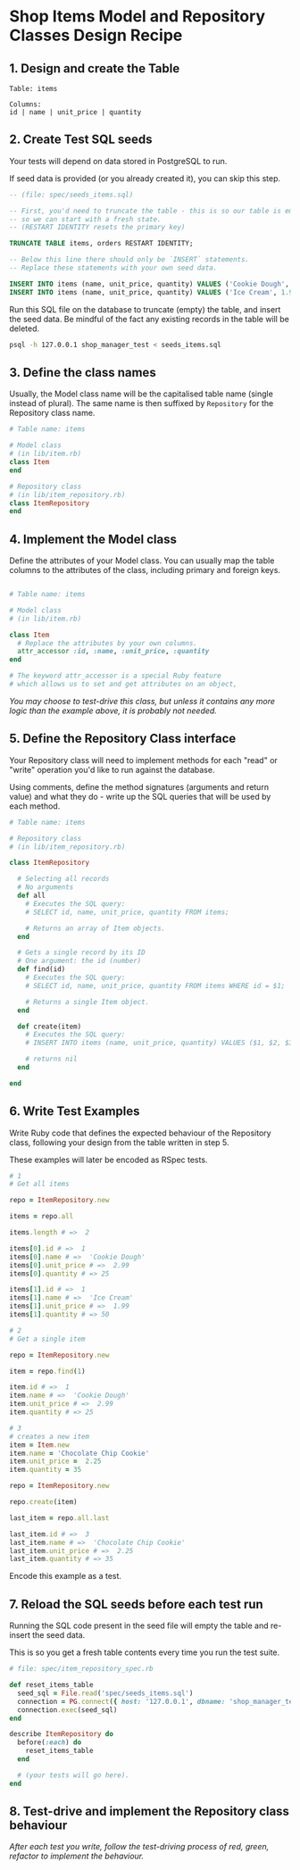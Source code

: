 # Shop Items Model and Repository Classes Design Recipe


## 1. Design and create the Table


```
Table: items

Columns:
id | name | unit_price | quantity
```

## 2. Create Test SQL seeds

Your tests will depend on data stored in PostgreSQL to run.

If seed data is provided (or you already created it), you can skip this step.

```sql
-- (file: spec/seeds_items.sql)

-- First, you'd need to truncate the table - this is so our table is emptied between each test run,
-- so we can start with a fresh state.
-- (RESTART IDENTITY resets the primary key)

TRUNCATE TABLE items, orders RESTART IDENTITY;

-- Below this line there should only be `INSERT` statements.
-- Replace these statements with your own seed data.

INSERT INTO items (name, unit_price, quantity) VALUES ('Cookie Dough', 2.99, 25);
INSERT INTO items (name, unit_price, quantity) VALUES ('Ice Cream', 1.99, 50);

```

Run this SQL file on the database to truncate (empty) the table, and insert the seed data. Be mindful of the fact any existing records in the table will be deleted.

```bash
psql -h 127.0.0.1 shop_manager_test < seeds_items.sql
```

## 3. Define the class names

Usually, the Model class name will be the capitalised table name (single instead of plural). The same name is then suffixed by `Repository` for the Repository class name.

```ruby
# Table name: items

# Model class
# (in lib/item.rb)
class Item
end

# Repository class
# (in lib/item_repository.rb)
class ItemRepository
end
```

## 4. Implement the Model class

Define the attributes of your Model class. You can usually map the table columns to the attributes of the class, including primary and foreign keys.

```ruby

# Table name: items

# Model class
# (in lib/item.rb)

class Item
  # Replace the attributes by your own columns.
  attr_accessor :id, :name, :unit_price, :quantity
end

# The keyword attr_accessor is a special Ruby feature
# which allows us to set and get attributes on an object,

```

*You may choose to test-drive this class, but unless it contains any more logic than the example above, it is probably not needed.*

## 5. Define the Repository Class interface

Your Repository class will need to implement methods for each "read" or "write" operation you'd like to run against the database.

Using comments, define the method signatures (arguments and return value) and what they do - write up the SQL queries that will be used by each method.

```ruby
# Table name: items

# Repository class
# (in lib/item_repository.rb)

class ItemRepository

  # Selecting all records
  # No arguments
  def all
    # Executes the SQL query:
    # SELECT id, name, unit_price, quantity FROM items;

    # Returns an array of Item objects.
  end

  # Gets a single record by its ID
  # One argument: the id (number)
  def find(id)
    # Executes the SQL query:
    # SELECT id, name, unit_price, quantity FROM items WHERE id = $1;

    # Returns a single Item object.
  end

  def create(item)
    # Executes the SQL query:
    # INSERT INTO items (name, unit_price, quantity) VALUES ($1, $2, $3);

    # returns nil
  end

end
```

## 6. Write Test Examples

Write Ruby code that defines the expected behaviour of the Repository class, following your design from the table written in step 5.

These examples will later be encoded as RSpec tests.

```ruby
# 1
# Get all items

repo = ItemRepository.new

items = repo.all

items.length # =>  2

items[0].id # =>  1
items[0].name # =>  'Cookie Dough'
items[0].unit_price # =>  2.99
items[0].quantity # => 25

items[1].id # =>  1
items[1].name # =>  'Ice Cream'
items[1].unit_price # =>  1.99
items[1].quantity # => 50

# 2
# Get a single item

repo = ItemRepository.new

item = repo.find(1)

item.id # =>  1
item.name # =>  'Cookie Dough'
item.unit_price # =>  2.99
item.quantity # => 25

# 3
# creates a new item
item = Item.new
item.name = 'Chocolate Chip Cookie'
item.unit_price =  2.25
item.quantity = 35

repo = ItemRepository.new

repo.create(item)

last_item = repo.all.last

last_item.id # =>  3
last_item.name # =>  'Chocolate Chip Cookie'
last_item.unit_price # =>  2.25
last_item.quantity # => 35


```

Encode this example as a test.

## 7. Reload the SQL seeds before each test run

Running the SQL code present in the seed file will empty the table and re-insert the seed data.

This is so you get a fresh table contents every time you run the test suite.

```ruby
# file: spec/item_repository_spec.rb

def reset_items_table
  seed_sql = File.read('spec/seeds_items.sql')
  connection = PG.connect({ host: '127.0.0.1', dbname: 'shop_manager_test' })
  connection.exec(seed_sql)
end

describe ItemRepository do
  before(:each) do 
    reset_items_table
  end

  # (your tests will go here).
end
```

## 8. Test-drive and implement the Repository class behaviour

_After each test you write, follow the test-driving process of red, green, refactor to implement the behaviour._
